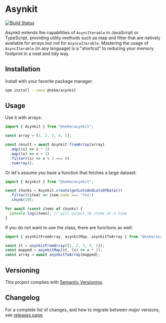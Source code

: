 # Asynkit

[![Build Status](https://circleci.com/gh/Ekman/Asynkit.svg?style=svg)](https://app.circleci.com/pipelines/github/Ekman/Asynkit)

Asynkit extends the capabilities of `AsyncIterable` in JavaScript or TypeScript,
providing utility methods such as map and filter that are natively available for
arrays but not for `AsyncaIterable`. Mastering the usage of `AsyncIterable` (in
any language) is a "shortcut" to reducing your memory footprint in a neat and
tidy way.

## Installation

Install with your favorite package manager:

```bash
npm install --save @nekm/asynkit
```

## Usage

Use it with arrays:

```js
import { Asynkit } from "@nekm/asynkit";

const array = [1, 2, 3, 4, 5];

const result = await Asynkit.fromArray(array)
  .map((x) => x * 2)
  .map((x) => x + 1)
  .filter((x) => x % 2 === 0)
  .toArray();
```

Or let's assume you have a function that fetches a large dataset:

```js
import { Asynkit } from "@nekm/asynkit";

const chunks = Asynkit.create(getLotsAndLotsOfData())
  .filter((item) => item.name === "foo")
  .chunk(10);

for await (const items of chunks) {
  console.log(items); // will output 10 items at a time
}
```

If you do not want to use the class, there are functions as well:

```js
import { asynkitFromArray, asynkitMap, asynkitToArray } from "@nekm/asynkit";

const it = asynkitFromArray([1, 2, 3, 4, 5]);
const mapped = asynkitMap(it, (x) => x * 2);
const array = await asynkitToArray(mapped);
```

## Versioning

This project complies with [Semantic Versioning](https://semver.org/).

## Changelog

For a complete list of changes, and how to migrate between major versions, see
[releases page](https://github.com/Ekman/Asynkit/releases).
